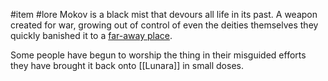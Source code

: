 #item #lore
Mokov is a black mist that devours all life in its past.
A weapon created for war, growing out of control of even the deities themselves they quickly banished it to a [far-away place](Shei%20Tan.md).

Some people have begun to worship the thing in their misguided efforts they have brought it back onto [[Lunara]] in small doses.